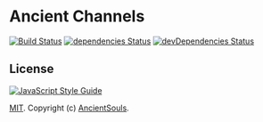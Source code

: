 # Ancient Channels
[![Build Status](https://travis-ci.org/AncientSouls/Channels.svg?branch=master)](https://travis-ci.org/AncientSouls/Channels)
[![dependencies Status](https://david-dm.org/AncientSouls/Channels/status.svg)](https://david-dm.org/AncientSouls/Channels)
[![devDependencies Status](https://david-dm.org/AncientSouls/Channels/dev-status.svg)](https://david-dm.org/AncientSouls/Channels?type=dev)

## License
[![JavaScript Style Guide](https://cdn.rawgit.com/feross/standard/master/badge.svg)](https://github.com/eslint/eslint)

[MIT](LICENSE.md).
Copyright (c)
[AncientSouls](https://ancientsouls.github.io/).